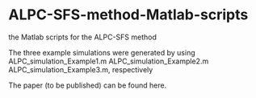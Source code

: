 # ALPC-SFS-method-Matlab-scripts
the Matlab scripts for the ALPC-SFS method


The three example simulations were generated by using 
ALPC_simulation_Example1.m
ALPC_simulation_Example2.m
ALPC_simulation_Example3.m, respectively

The paper (to be published) can be found here.
